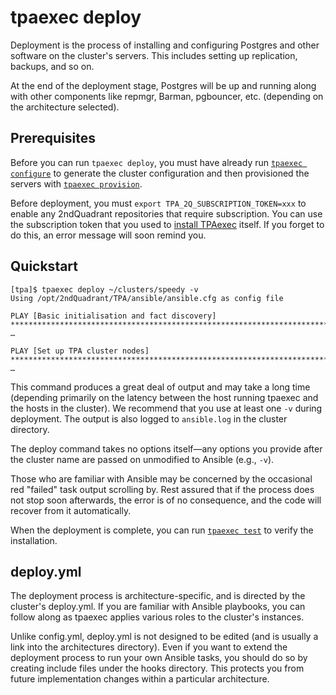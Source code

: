 tpaexec deploy
==============

Deployment is the process of installing and configuring Postgres and
other software on the cluster's servers. This includes setting up
replication, backups, and so on.

At the end of the deployment stage, Postgres will be up and running
along with other components like repmgr, Barman, pgbouncer, etc.
(depending on the architecture selected).

## Prerequisites

Before you can run ``tpaexec deploy``, you must have already run
[``tpaexec configure``](tpaexec-configure.md) to generate the cluster
configuration and then provisioned the servers with
[``tpaexec provision``](tpaexec-provision.md).

Before deployment, you must
``export TPA_2Q_SUBSCRIPTION_TOKEN=xxx`` to enable any 2ndQuadrant
repositories that require subscription. You can use the subscription
token that you used to [install TPAexec](INSTALL.md) itself. If you
forget to do this, an error message will soon remind you.

## Quickstart

```
[tpa]$ tpaexec deploy ~/clusters/speedy -v
Using /opt/2ndQuadrant/TPA/ansible/ansible.cfg as config file

PLAY [Basic initialisation and fact discovery] ************************************************************************************************************************************************
…

PLAY [Set up TPA cluster nodes] ***************************************************************************************************************************************************************
…

```

This command produces a great deal of output and may take a long time
(depending primarily on the latency between the host running tpaexec and
the hosts in the cluster). We recommend that you use at least one ``-v``
during deployment. The output is also logged to ``ansible.log`` in the
cluster directory.

The deploy command takes no options itself—any options you provide after
the cluster name are passed on unmodified to Ansible (e.g., ``-v``).

Those who are familiar with Ansible may be concerned by the occasional
red "failed" task output scrolling by. Rest assured that if the process
does not stop soon afterwards, the error is of no consequence, and the
code will recover from it automatically.

When the deployment is complete, you can run
[``tpaexec test``](tpaexec-test.md) to verify the installation.

## deploy.yml

The deployment process is architecture-specific, and is directed by the
cluster's deploy.yml. If you are familiar with Ansible playbooks, you
can follow along as tpaexec applies various roles to the cluster's
instances.

Unlike config.yml, deploy.yml is not designed to be edited (and is
usually a link into the architectures directory). Even if you want to
extend the deployment process to run your own Ansible tasks, you should
do so by creating include files under the hooks directory. This protects
you from future implementation changes within a particular architecture.
